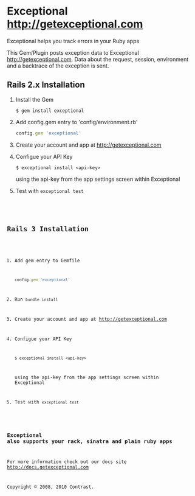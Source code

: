 # Exceptional <http://getexceptional.com>

Exceptional helps you track errors in your Ruby apps

This Gem/Plugin posts exception data to Exceptional <http://getexceptional.com>. Data about the request, session, environment and a backtrace of the exception is sent.

## Rails 2.x Installation

1.  Install the Gem
    
    ```
    $ gem install exceptional
    ```
    
2.  Add config.gem entry to 'config/environment.rb'
    
    ```ruby
    config.gem 'exceptional'
    ```
    
3.  Create your account and app at <http://getexceptional.com>
    
4.  Configue your API Key
    
    ```
    $ exceptional install <api-key>
    ```
    
    using the api-key from the app settings screen within Exceptional

5.  Test with <code>exceptional test</cocde>
    
## Rails 3 Installation

1.  Add  gem entry to Gemfile
    
    ```ruby
    config.gem 'exceptional'
    ```
    
2.  Run <code>bundle install</code>

3.  Create your account and app at <http://getexceptional.com>

4.  Configue your API Key
    
    ```
    $ exceptional install <api-key>
    ```
    
    using the api-key from the app settings screen within Exceptional

5.  Test with <code>exceptional test</code>


### Exceptional also supports your rack, sinatra and plain ruby apps
For more information check out our docs site <http://docs.getexceptional.com>

Copyright © 2008, 2010 Contrast.
